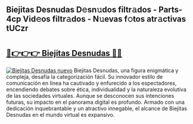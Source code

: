 ## Biejitas Desnudas D𝚎sn𝚞dos filtr𝚊dos - Parts-4cp Vid𝚎os filtr𝚊dos - N𝚞evas f𝚘tos atr𝚊ctivas tUCzr

# <h2><a href="http://mb7t6di.tromn.icu/?c=Biejitas+Desnudas">🔗👉👉👉 Biejitas Desnudas 🔗🔗</a></h2>

[![Biejitas Desnudas nuevo](https://i.imgur.com/pEAQMta.gif)](http://mb7t6di.tromn.icu/?c=Biejitas+Desnudas)
Biejitas Desnudas, una figura enigmática y compleja, desafía la categorización fácil. Su innovador estilo de comunicación en línea ha cautivado y enfurecido a los espectadores, encendiendo debates sobre ética, individualidad y la naturaleza evolutiva de las sociedades virtuales. Aunque se desconocen sus intenciones futuras, su impacto en el panorama digital es profundo. Armado con una dedicación inquebrantable y un atractivo innegable, el alcance de Biejitas Desnudas en el mundo virtual es expansivo.

